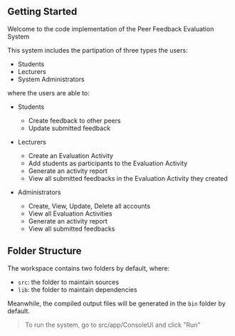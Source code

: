 ## Getting Started

Welcome to the code implementation of the Peer Feedback Evaluation System

This system includes the partipation of three types the users:
- Students
- Lecturers
- System Administrators

where the users are able to:
- Students
    - Create feedback to other peers
    - Update submitted feedback

- Lecturers
    - Create an Evaluation Activity
    - Add students as participants to the Evaluation Activity
    - Generate an activity report
    - View all submitted feedbacks in the Evaluation Activity they created

- Administrators
    - Create, View, Update, Delete all accounts
    - View all Evaluation Activities
    - Generate an activity report
    - View all submitted feedbacks

## Folder Structure

The workspace contains two folders by default, where:

- `src`: the folder to maintain sources
- `lib`: the folder to maintain dependencies

Meanwhile, the compiled output files will be generated in the `bin` folder by default.

> To run the system, go to src/app/ConsoleUI and click "Run"
